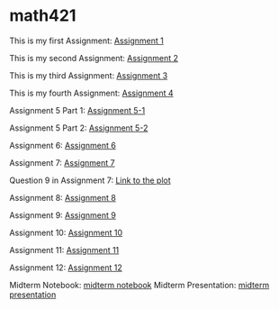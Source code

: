 # math421

This is my first Assignment: [Assignment 1](Assignment1.html)

This is my second Assignment: [Assignment 2](assignment2.html)

This is my third Assignment: [Assignment 3](assignment3.html)

This is my fourth Assignment: [Assignment 4](assignment4.html)

Assignment 5 Part 1: [Assignment 5-1](assignment5_part1.html)

Assignment 5 Part 2: [Assignment 5-2](assignment5_part2.html)

Assignment 6: [Assignment 6](assignment6.html)

Assignment 7: [Assignment 7](assignment7.html)
 
  Question 9 in Assignment 7: [Link to the plot](abc.png)
  
Assignment 8: [Assignment 8](assignment8.html)

Assignment 9: [Assignment 9](assignment9.html)

Assignment 10: [Assignment 10](assignment10.html)

Assignment 11: [Assignment 11](assignment11.html)

Assignment 12: [Assignment 12](assignment12.html)

Midterm Notebook: [midterm notebook](midterm_toc.html)
Midterm Presentation: [midterm presentation](MidtermPresentation.html)
